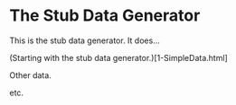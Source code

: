 # The Stub Data Generator

This is the stub data generator. It does...

(Starting with the stub data generator.)[1-SimpleData.html]

Other data.

etc.
